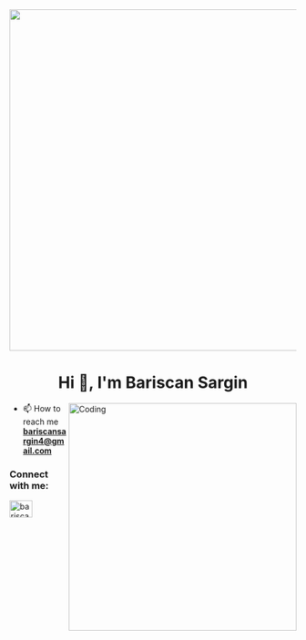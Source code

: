 
<div align="center"><img align="center" src="https://res.cloudinary.com/practicaldev/image/fetch/s--NzgxrJEe--/c_limit%2Cf_auto%2Cfl_progressive%2Cq_66%2Cw_880/https://dev-to-uploads.s3.amazonaws.com/uploads/articles/mdvk568xm4hmk3bjfsqs.gif" width="600"></div>
<h1 align="center">Hi 👋, I'm Bariscan Sargin</h1>

<img align="right" alt="Coding" width="400" src="https://thumbs.gfycat.com/AngelicConcreteHypsilophodon-size_restricted.gif">

- 📫 How to reach me **bariscansargin4@gmail.com**

<h3 align="left">Connect with me:</h3>
<p align="left">
<a href="https://linkedin.com/in/bariscansargin" target="blank"><img align="center" src="https://raw.githubusercontent.com/rahuldkjain/github-profile-readme-generator/master/src/images/icons/Social/linked-in-alt.svg" alt="bariscansargin" height="30" width="40" /></a>
</p>

